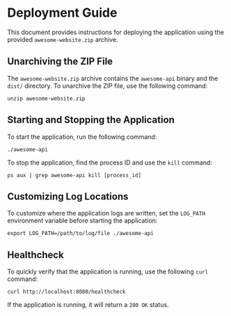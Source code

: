 # Deployment Guide

This document provides instructions for deploying the application using
the provided `awesome-website.zip` archive.

## Unarchiving the ZIP File

The `awesome-website.zip` archive contains the `awesome-api` binary and
the `dist/` directory. To unarchive the ZIP file, use the following
command:

``
unzip awesome-website.zip
``

## Starting and Stopping the Application

To start the application, run the following command:

``
./awesome-api
``

To stop the application, find the process ID and use the `kill` command:

``
ps aux | grep awesome-api kill [process_id]
``

## Customizing Log Locations

To customize where the application logs are written, set the `LOG_PATH`
environment variable before starting the application:

``
export LOG_PATH=/path/to/log/file ./awesome-api
``

## Healthcheck

To quickly verify that the application is running, use the following
`curl` command:

``
curl http://localhost:8080/healthcheck
``

If the application is running, it will return a `200 OK` status.
